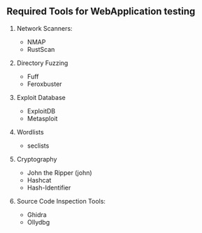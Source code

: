 ## Required Tools for WebApplication testing

1. Network Scanners:
    - NMAP
    - RustScan

2. Directory Fuzzing
    - Fuff
    - Feroxbuster

3. Exploit Database
    - ExploitDB
    - Metasploit

4. Wordlists
    - seclists

5. Cryptography
    - John the Ripper (john)
    - Hashcat
    - Hash-Identifier

6. Source Code Inspection Tools:
    - Ghidra
    - Ollydbg


